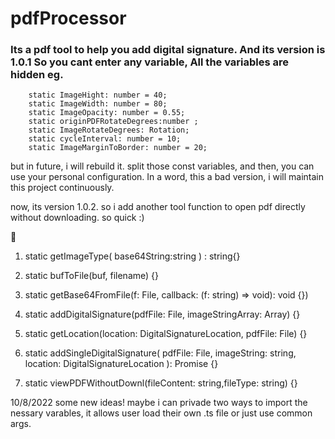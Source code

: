 # pdfProcessor

### Its a pdf tool to help you add digital signature. And its version is 1.0.1 So you cant enter any variable, All the variables are hidden eg.  
```
    static ImageHight: number = 40;
    static ImageWidth: number = 80;
    static ImageOpacity: number = 0.55;
    static originPDFRotateDegrees:number ;
    static ImageRotateDegrees: Rotation;
    static cycleInterval: number = 10;
    static ImageMarginToBorder: number = 20;
```
but in future, i will rebuild it. split those const variables, and then, you can use your personal configuration. 
In a word, this a bad version, i will maintain this project continuously.

now, its version 1.0.2. so i add another tool function to open pdf directly without downloading. so quick :)

🔽
1. static getImageType( base64String:string ) : string{}
2. static bufToFile(buf, filename) {}
3. static getBase64FromFile(f: File, callback: (f: string) => void): void {})
4. static addDigitalSignature(pdfFile: File, imageStringArray: Array<string>) {}
5. static getLocation(location: DigitalSignatureLocation, pdfFile: File) {}
6. static addSingleDigitalSignature(
    pdfFile: File,
    imageString: string,
    location: DigitalSignatureLocation
  ): Promise<ArrayBufferLike> {}
  
7. static viewPDFWithoutDownl(fileContent: string,fileType: string) {}

10/8/2022
some new ideas! maybe i can privade two ways to import the nessary varables, it allows user load their own .ts file or just use common args.
